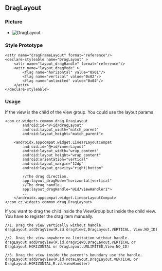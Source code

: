 ## DragLayout

### Picture

* ![DragLayout](https://github.com/momodae/LibraryResources/blob/master/CommonWidgets/image/view_drag.gif?raw=true)

### Style Prototype

```
<attr name="dragFrameLayout" format="reference"/>
<declare-styleable name="DragLayout" >
    <attr name="layout_dragHandle" format="reference"/>
    <attr name="layout_dragMode" >
        <flag name="horizontal" value="0x01"/>
        <flag name="vertical" value="0x02"/>
        <flag name="unlimited" value="0x04"/>
    </attr>
</declare-styleable>
```

### Usage

If the view is the child of the view group. You could use the layout params


```
<com.cz.widgets.common.drag.DragLayout
        android:id="@+id/dragLayout"
        android:layout_width="match_parent"
        android:layout_height="match_parent">

    <androidx.appcompat.widget.LinearLayoutCompat
        android:id="@+id/innerLayout"
        android:layout_width="wrap_content"
        android:layout_height="wrap_content"
        android:orientation="vertical"
        android:layout_margin="12dp"
        android:layout_gravity="right|bottom"

        //The drag direction.
        app:layout_dragMode="horizontal|vertical"
        //The drag handle.
        app:layout_dragHandle="@id/viewHandler1">
        ...
    </androidx.appcompat.widget.LinearLayoutCompat>
</com.cz.widgets.common.drag.DragLayout>
```

If you want to drag the child inside the ViewGroup but inside the child view.
You have to register the drag item manually.

```
//1. Drag the view vertically without handle.
dragLayout.addDragView(R.id.dragView2,DragLayout.VERTICAL, View.NO_ID)

//2. Drag the view anywhere no limitation without handle.
dragLayout.addDragView(R.id.dragView3,DragLayout.VERTICAL or DragLayout.HORIZONTAL or DragLayout.UNLIMITED,View.NO_ID)

//3. Drag the view inside the parent's boundary use the handle.
dragLayout.addDragView(R.id.noteLayout,DragLayout.VERTICAL or DragLayout.HORIZONTAL,R.id.viewHandler)
```
